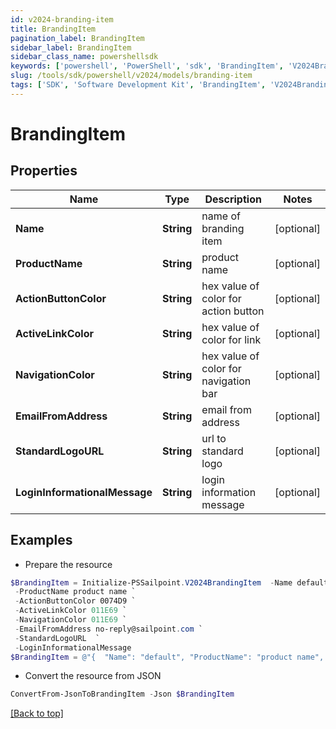 ```yaml
---
id: v2024-branding-item
title: BrandingItem
pagination_label: BrandingItem
sidebar_label: BrandingItem
sidebar_class_name: powershellsdk
keywords: ['powershell', 'PowerShell', 'sdk', 'BrandingItem', 'V2024BrandingItem'] 
slug: /tools/sdk/powershell/v2024/models/branding-item
tags: ['SDK', 'Software Development Kit', 'BrandingItem', 'V2024BrandingItem']
---
```



# BrandingItem

## Properties

Name | Type | Description | Notes
------------ | ------------- | ------------- | -------------
**Name** | **String** | name of branding item | [optional] 
**ProductName** | **String** | product name | [optional] 
**ActionButtonColor** | **String** | hex value of color for action button | [optional] 
**ActiveLinkColor** | **String** | hex value of color for link | [optional] 
**NavigationColor** | **String** | hex value of color for navigation bar | [optional] 
**EmailFromAddress** | **String** | email from address | [optional] 
**StandardLogoURL** | **String** | url to standard logo | [optional] 
**LoginInformationalMessage** | **String** | login information message | [optional] 

## Examples

- Prepare the resource
```powershell
$BrandingItem = Initialize-PSSailpoint.V2024BrandingItem  -Name default `
 -ProductName product name `
 -ActionButtonColor 0074D9 `
 -ActiveLinkColor 011E69 `
 -NavigationColor 011E69 `
 -EmailFromAddress no-reply@sailpoint.com `
 -StandardLogoURL  `
 -LoginInformationalMessage 
$BrandingItem = @"{  "Name": "default", "ProductName": "product name", "ActionButtonColor": "0074D9", "ActiveLinkColor": "011E69", "NavigationColor": "011E69", "EmailFromAddress": "no-reply@sailpoint.com", "StandardLogoURL": "", "LoginInformationalMessage": "" }"@
```

- Convert the resource from JSON
```powershell
ConvertFrom-JsonToBrandingItem -Json $BrandingItem
```


[[Back to top]](#) 

